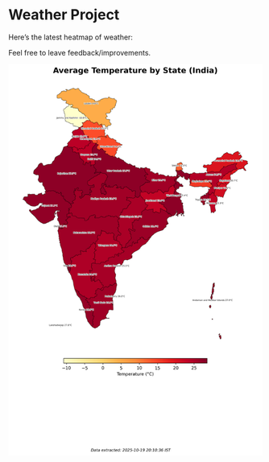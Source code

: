 # Weather Project

Here’s the latest heatmap of weather:

Feel free to leave feedback/improvements.

![India Heatmap](docs/assets/india_heatmap.png?v=F4F866)
